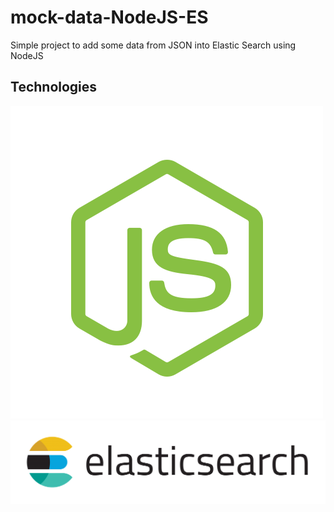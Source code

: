 # mock-data-NodeJS-ES
Simple project to add some data from JSON into Elastic Search using NodeJS


## Technologies
![Image of NodeJS](/readmeAssets/pic/nodeJS2.png)
![Image of Elastic](/readmeAssets/pic/elasticsearch.png)

